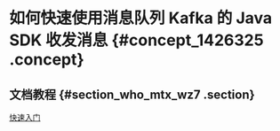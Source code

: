 # 如何快速使用消息队列 Kafka 的 Java SDK 收发消息 {#concept_1426325 .concept}

  

## 文档教程 {#section_who_mtx_wz7 .section}

[快速入门](../../../../cn.zh-CN/快速入门/概述.md#)

